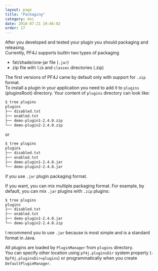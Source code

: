 ```yaml
---
layout: page
title: "Packaging"
category: doc
date: 2018-07-21 19:46:02
order: 17
---
```


After you developed and tested your plugin you should packaging and releasing.   
Currently, PF4J supports builtin two types of packaging 
- fat/shade/one-jar file (`.jar`) 
- zip file with `lib` and `classes` directories (.zip)

The first versions of PF4J came by default only with support for `.zip` format.  
To install a plugin in your application you need to add it to `plugins` (pluginsRoot) directory.
Your content of `plugins` directory can look like:
```bash
$ tree plugins
plugins
├── disabled.txt
├── enabled.txt
├── demo-plugin1-2.4.0.zip
└── demo-plugin2-2.4.0.zip
```
or
```bash
$ tree plugins
plugins
├── disabled.txt
├── enabled.txt
├── demo-plugin1-2.4.0.jar
└── demo-plugin2-2.4.0.jar
```
if you use `.jar` plugin packaging format.

If you want, you can mix multiple packaging format. For example, by default, you can mix `.jar` plugins with `.zip` plugins:
```bash
$ tree plugins
plugins
├── disabled.txt
├── enabled.txt
├── demo-plugin1-2.4.0.jar
└── demo-plugin2-2.4.0.zip
```

I recommend you to use `.jar` because is most simple and is a standard format in Java.

All plugins are loaded by `PluginManager` from `plugins` directory.  
You can specify other location using `pf4j.pluginsDir` system property (`-Dpf4j.pluginsDir=plugins`) or programmatically 
when you create `DefaultPluginManager`.  

